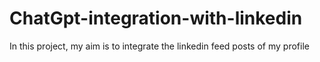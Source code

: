 # ChatGpt-integration-with-linkedin

In this project, my aim is to integrate the linkedin feed posts of my profile

